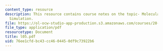 ```yaml
---
content_type: resource
description: This resource contains course notes on the topic- Molecular Dynamics
  Simulation.
file: https://ol-ocw-studio-app-production.s3.amazonaws.com/courses/20-482j-foundations-of-algorithms-and-computational-techniques-in-systems-biology-spring-2006/76ee1cfdbc43cc4604450df9c73922b6_l05.pdf
file_type: application/pdf
resourcetype: Document
title: l05.pdf
uid: 76ee1cfd-bc43-cc46-0445-0df9c73922b6
---
```

